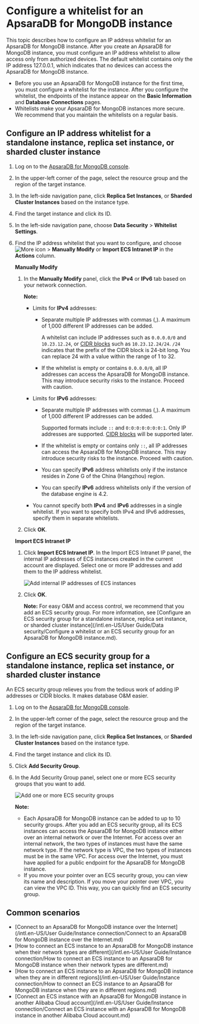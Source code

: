 # Configure a whitelist for an ApsaraDB for MongoDB instance

This topic describes how to configure an IP address whitelist for an ApsaraDB for MongoDB instance. After you create an ApsaraDB for MongoDB instance, you must configure an IP address whitelist to allow access only from authorized devices. The default whitelist contains only the IP address 127.0.0.1, which indicates that no devices can access the ApsaraDB for MongoDB instance.

-   Before you use an ApsaraDB for MongoDB instance for the first time, you must configure a whitelist for the instance. After you configure the whitelist, the endpoints of the instance appear on the **Basic Information** and **Database Connections** pages.
-   Whitelists make your ApsaraDB for MongoDB instances more secure. We recommend that you maintain the whitelists on a regular basis.

## Configure an IP address whitelist for a standalone instance, replica set instance, or sharded cluster instance

1.  Log on to the [ApsaraDB for MongoDB console](https://mongodb.console.aliyun.com/).

2.  In the upper-left corner of the page, select the resource group and the region of the target instance.

3.  In the left-side navigation pane, click **Replica Set Instances**, or **Sharded Cluster Instances** based on the instance type.

4.  Find the target instance and click its ID.

5.  In the left-side navigation pane, choose **Data Security** \> **Whitelist Settings**.

6.  Find the IP address whitelist that you want to configure, and choose ![More icon](https://static-aliyun-doc.oss-accelerate.aliyuncs.com/assets/img/en-US/7023797951/p13206.png) \> **Manually Modify** or **Import ECS Intranet IP** in the **Actions** column.

    **Manually Modify**

    1.  In the **Manually Modify** panel, click the **IPv4** or **IPv6** tab based on your network connection.

        **Note:**

        -   Limits for **IPv4** addresses:
            -   Separate multiple IP addresses with commas \(,\). A maximum of 1,000 different IP addresses can be added.

                A whitelist can include IP addresses such as `0.0.0.0/0` and `10.23.12.24`, or [CIDR blocks](~~54484~~) such as `10.23.12.24/24`. `/24` indicates that the prefix of the CIDR block is 24-bit long. You can replace 24 with a value within the range of 1 to 32.

            -   If the whitelist is empty or contains `0.0.0.0/0`, all IP addresses can access the ApsaraDB for MongoDB instance. This may introduce security risks to the instance. Proceed with caution.
        -   Limits for **IPv6** addresses:
            -   Separate multiple IP addresses with commas \(,\). A maximum of 1,000 different IP addresses can be added.

                Supported formats include `::` and `0:0:0:0:0:0:0:1`. Only IP addresses are supported. [CIDR blocks](~~54484~~) will be supported later.

            -   If the whitelist is empty or contains only `::`, all IP addresses can access the ApsaraDB for MongoDB instance. This may introduce security risks to the instance. Proceed with caution.
            -   You can specify **IPv6** address whitelists only if the instance resides in Zone G of the China \(Hangzhou\) region.
            -   You can specify **IPv6** address whitelists only if the version of the database engine is 4.2.
        -   You cannot specify both **IPv4** and **IPv6** addresses in a single whitelist. If you want to specify both IPv4 and IPv6 addresses, specify them in separate whitelists.
    2.  Click **OK**.

    **Import ECS Intranet IP**

    1.  Click **Import ECS Intranet IP**. In the Import ECS Intranet IP panel, the internal IP addresses of ECS instances created in the current account are displayed. Select one or more IP addresses and add them to the IP address whitelist.

        ![Add internal IP addresses of ECS instances](https://static-aliyun-doc.oss-accelerate.aliyuncs.com/assets/img/en-US/8023797951/p13209.png)

    2.  Click **OK**.

        **Note:** For easy O&M and access control, we recommend that you add an ECS security group. For more information, see [Configure an ECS security group for a standalone instance, replica set instance, or sharded cluster instance](/intl.en-US/User Guide/Data security/Configure a whitelist or an ECS security group for an ApsaraDB for MongoDB instance.md).


## Configure an ECS security group for a standalone instance, replica set instance, or sharded cluster instance

An ECS security group relieves you from the tedious work of adding IP addresses or CIDR blocks. It makes database O&M easier.

1.  Log on to the [ApsaraDB for MongoDB console](https://mongodb.console.aliyun.com/).

2.  In the upper-left corner of the page, select the resource group and the region of the target instance.

3.  In the left-side navigation pane, click **Replica Set Instances**, or **Sharded Cluster Instances** based on the instance type.

4.  Find the target instance and click its ID.

5.  Click **Add Security Group**.

6.  In the Add Security Group panel, select one or more ECS security groups that you want to add.

    ![Add one or more ECS security groups](https://static-aliyun-doc.oss-accelerate.aliyuncs.com/assets/img/en-US/4027562061/p70088.png)

    **Note:**

    -   Each ApsaraDB for MongoDB instance can be added to up to 10 security groups. After you add an ECS security group, all its ECS instances can access the ApsaraDB for MongoDB instance either over an internal network or over the Internet. For access over an internal network, the two types of instances must have the same network type. If the network type is VPC, the two types of instances must be in the same VPC. For access over the Internet, you must have applied for a public endpoint for the ApsaraDB for MongoDB instance.
    -   If you move your pointer over an ECS security group, you can view its name and description. If you move your pointer over VPC, you can view the VPC ID. This way, you can quickly find an ECS security group.

## Common scenarios

-   [Connect to an ApsaraDB for MongoDB instance over the Internet](/intl.en-US/User Guide/Instance connection/Connect to an ApsaraDB for MongoDB instance over the Internet.md)
-   [How to connect an ECS instance to an ApsaraDB for MongoDB instance when their network types are different](/intl.en-US/User Guide/Instance connection/How to connect an ECS instance to an ApsaraDB for MongoDB instance when their network types are different.md)
-   [How to connect an ECS instance to an ApsaraDB for MongoDB instance when they are in different regions](/intl.en-US/User Guide/Instance connection/How to connect an ECS instance to an ApsaraDB for MongoDB instance when they are in
         different regions.md)
-   [Connect an ECS instance with an ApsaraDB for MongoDB instance in another Alibaba Cloud account](/intl.en-US/User Guide/Instance connection/Connect an ECS instance with an ApsaraDB for MongoDB instance in another Alibaba Cloud
         account.md)

